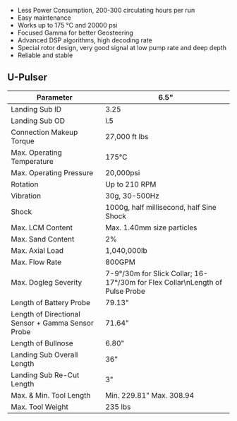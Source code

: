 
* Less Power Consumption, 200-300 circulating hours per run
* Easy maintenance
* Works up to 175 &deg;C and 20000 psi
* Focused Gamma for better Geosteering 
* Advanced DSP algorithms, high decoding rate 
* Special rotor design, very good signal at low pump rate and deep depth
* Reliable and stable

## U-Pulser

Parameter         | 6.5\"      
----------------  |----------   
Landing Sub ID    | 3.25         
Landing Sub OD    | l.5          
Connection Makeup Torque | 27,000 ft lbs
Max. Operating Temperature | 175°C
Max. Operating Pressure | 20,000psi
Rotation | Up to 210 RPM
Vibration | 30g, 30-500Hz
Shock |  1000g, half millisecond, half Sine Shock
Max. LCM Content | Max. 1.40mm size particles
Max. Sand Content | 2%
Max. Axial Load | 1,040,000lb
Max. Flow Rate | 800GPM
Max. Dogleg Severity | 7-9°/30m for Slick Collar; 16-17°/30m for Flex Collar\nLength of Pulse Probe |72.24\"
Length of Battery Probe |79.13\"
Length of Directional Sensor + Gamma Sensor Probe | 71.64\"
Length of Bullnose | 6.80\"
Landing Sub Overall Length | 36\"
Landing Sub Re-Cut Length | 3\"
Max. & Min. Tool Length |  Min. 229.81\" Max. 308.94
Max. Tool Weight | 235 lbs
